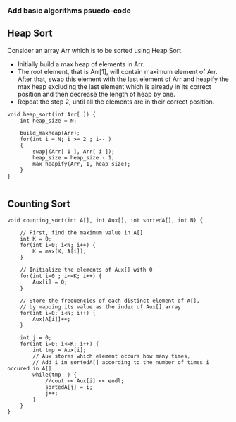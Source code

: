 ### Add basic algorithms psuedo-code

## Heap Sort

Consider an array Arr which is to be sorted using Heap Sort.

- Initially build a max heap of elements in Arr.
- The root element, that is Arr[1], will contain maximum element of Arr. After that, swap this element with the last element of Arr and heapify the max heap excluding the last element which is already in its correct position and then decrease the length of heap by one.
- Repeat the step 2, until all the elements are in their correct position.

```
void heap_sort(int Arr[ ]) {
    int heap_size = N;

    build_maxheap(Arr);
    for(int i = N; i >= 2 ; i-- )
    {
        swap|(Arr[ 1 ], Arr[ i ]);
        heap_size = heap_size - 1;
        max_heapify(Arr, 1, heap_size);
    }
}
    
```

## Counting Sort

```
void counting_sort(int A[], int Aux[], int sortedA[], int N) {

    // First, find the maximum value in A[]
    int K = 0;
    for(int i=0; i<N; i++) {
        K = max(K, A[i]);
    }

    // Initialize the elements of Aux[] with 0
    for(int i=0 ; i<=K; i++) {
        Aux[i] = 0;
    }

    // Store the frequencies of each distinct element of A[],
    // by mapping its value as the index of Aux[] array
    for(int i=0; i<N; i++) {
        Aux[A[i]]++;
    }

    int j = 0;
    for(int i=0; i<=K; i++) {
        int tmp = Aux[i];
        // Aux stores which element occurs how many times,
        // Add i in sortedA[] according to the number of times i occured in A[]
        while(tmp--) {
            //cout << Aux[i] << endl;
            sortedA[j] = i;
            j++;
        }
    }
}
```
